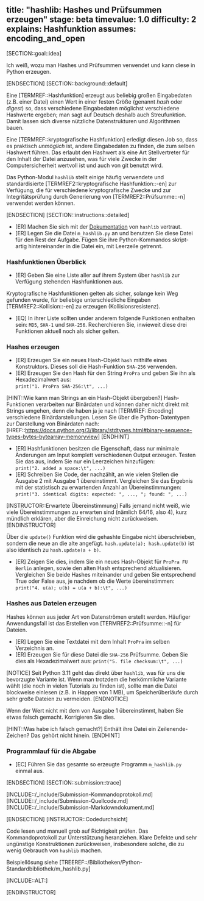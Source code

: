 title: "hashlib: Hashes und Prüfsummen erzeugen"
stage: beta
timevalue: 1.0
difficulty: 2
explains: Hashfunktion
assumes: encoding_and_open
---

[SECTION::goal::idea]

Ich weiß, wozu man Hashes und Prüfsummen verwendet und kann diese in Python erzeugen.

[ENDSECTION]
[SECTION::background::default]

Eine [TERMREF::Hashfunktion] erzeugt aus beliebig großen Eingabedaten (z.B. einer Datei) einen 
Wert in einer festen Größe (genannt _hash_ oder _digest_) so, dass verschiedene Eingabedaten
möglichst verschiedene Hashwerte ergeben; man sagt auf Deutsch deshalb auch Streufunktion.
Damit lassen sich diverse nützliche Datenstrukturen und Algorithmen bauen.

Eine [TERMREF::kryptografische Hashfunktion] erledigt diesen Job so, dass es praktisch _unmöglich_ ist,
andere Eingabedaten zu finden, die zum selben Hashwert führen.
Das erlaubt den Hashwert als eine Art Stellvertreter für den Inhalt der Datei anzusehen,
was für viele Zwecke in der Computersicherheit wertvoll ist und auch von git benutzt wird.

Das Python-Modul `hashlib` stellt einige häufig verwendete und standardisierte 
[TERMREF2::kryptografische Hashfunktion::-en] zur Verfügung, die für verschiedene 
kryptografische Zwecke und zur Integritätsprüfung durch Generierung von 
[TERMREF2::Prüfsumme::-n] verwendet werden können.

[ENDSECTION]
[SECTION::instructions::detailed]

- [ER] Machen Sie sich mit der [Dokumentation](https://docs.python.org/3.11/library/hashlib.html)
  von `hashlib` vertraut.
- [ER] Legen Sie die Datei `m_hashlib.py` an und benutzen Sie diese Datei für den Rest der Aufgabe. 
  Fügen Sie ihre Python-Kommandos skript-artig hintereinander in die Datei ein, mit Leerzeile getrennt.


### Hashfunktionen Überblick

- [ER] Geben Sie eine Liste aller auf ihrem System über `hashlib` zur Verfügung stehenden 
  Hashfunktionen aus.

Kryptografische Hashfunktionen gelten als sicher, solange kein Weg gefunden wurde, für beliebige 
unterschiedliche Eingaben [TERMREF2::Kollision::-en] zu erzeugen (Kollisionsresistenz).

- [EQ] In ihrer Liste sollten under anderem folgende Funktionen enthalten sein: `MD5`, `SHA-1` und
  `SHA-256`. Recherchieren Sie, inwieweit diese drei Funktionen aktuell noch als sicher gelten.


### Hashes erzeugen

- [ER] Erzeugen Sie ein neues Hash-Objekt `hash` mithilfe eines Konstruktors. Dieses soll die
  Hash-Funktion `SHA-256` verwenden.
- [ER] Erzeugen Sie den Hash für den String `ProPra` und geben Sie ihn als Hexadezimalwert aus:  
  `print("1. ProPra SHA-256:\t", ...)`

[HINT::Wie kann man Strings an ein Hash-Objekt übergeben?]
Hash-Funktionen verarbeiten nur Binärdaten und können daher nicht direkt mit
Strings umgehen, denn die haben ja je nach [TERMREF::Encoding] verschiedene Binärdarstellungen. 
Lesen Sie über die Python-Datentypen zur Darstellung von Binärdaten nach:
[HREF::https://docs.python.org/3/library/stdtypes.html#binary-sequence-types-bytes-bytearray-memoryview]
[ENDHINT]

- [ER] Hashfunktionen besitzen die Eigenschaft, dass nur minimale Änderungen am Input komplett 
  verschiedenen Output erzeugen. Testen Sie das aus, indem Sie nur ein Leerzeichen hinzufügen:  
  `print("2. added a space:\t", ...)`
- [ER] Schreiben Sie Code, der nachzählt, an wie vielen Stellen die Ausgabe 2 mit Ausgabe 1
  übereinstimmt. Vergleichen Sie das Ergebnis mit der statistisch zu erwartenden Anzahl an 
  Übereinstimmungen: 
  `print("3. identical digits: expected: ", ..., "; found: ", ...)`

[INSTRUCTOR::Erwartete Übereinstimmung]
Falls jemand nicht weiß, wie viele Übereinstimmungen zu erwarten sind (nämlich 64/16, also 4), 
kurz mündlich erklären, aber die Einreichung nicht zurückweisen.
[ENDINSTRUCTOR]

Über die `update()` Funktion wird die gehashte Eingabe nicht überschrieben, sondern die neue an die 
alte angefügt. `hash.update(a); hash.update(b)` ist also identisch zu `hash.update(a + b)`.

- [ER] Zeigen Sie dies, indem Sie ein neues Hash-Objekt für `ProPra FU Berlin` anlegen, sowie den 
  alten Hash entsprechend aktualisieren. Vergleichen Sie beide Hashes miteinander und geben Sie 
  entsprechend True oder False aus, je nachdem ob die Werte übereinstimmen: 
  `print("4. u(a); u(b) = u(a + b):\t", ...)`


### Hashes aus Dateien erzeugen

Hashes können aus jeder Art von Datenströmen erstellt werden. Häufiger Anwendungsfall ist das 
Erstellen von [TERMREF2::Prüfsumme::-n] für Dateien.

- [ER] Legen Sie eine Textdatei mit dem Inhalt `ProPra` im selben Verzeichnis an.
- [ER] Erzeugen Sie für diese Datei die `SHA-256` Prüfsumme.
  Geben Sie dies als Hexadezimalwert aus: 
  `print("5. file checksum:\t", ...)`

[NOTICE]
Seit Python 3.11 geht das direkt über `hashlib`, was für uns die bevorzugte Variante ist.
Wenn man trotzdem die herkömmliche Variante wählt (die noch in vielen Tutorials zu finden ist), 
sollte man die Datei blockweise einlesen (z.B. in Happen von 1 MB), um Speicherüberläufe durch 
sehr große Dateien zu vermeiden.
[ENDNOTICE]

Wenn der Wert nicht mit dem von Ausgabe 1 übereinstimmt, haben Sie etwas falsch gemacht.
Korrigieren Sie dies.

[HINT::Was habe ich falsch gemacht?]
Enthält ihre Datei ein Zeilenende-Zeichen? Das gehört nicht hinein.
[ENDHINT]


### Programmlauf für die Abgabe

- [EC] Führen Sie das gesamte so erzeugte Programm `m_hashlib.py` einmal aus.

[ENDSECTION]
[SECTION::submission::trace]

[INCLUDE::/_include/Submission-Kommandoprotokoll.md]
[INCLUDE::/_include/Submission-Quellcode.md]
[INCLUDE::/_include/Submission-Markdowndokument.md]

[ENDSECTION]
[INSTRUCTOR::Codedurchsicht]

Code lesen und manuell grob auf Richtigkeit prüfen.
Das Kommandoprotokoll zur Unterstützung heranziehen.
Klare Defekte und sehr ungünstige Konstruktionen zurückweisen,
insbesondere solche, die zu wenig Gebrauch von `hashlib` machen.

Beispiellösung siehe [TREEREF::/Bibliotheken/Python-Standardbibliothek/m_hashlib.py]

[INCLUDE::ALT:]

[ENDINSTRUCTOR]